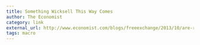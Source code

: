 ```yaml
---
title: Something Wicksell This Way Comes
author: The Economist
category: link
external_url: http://www.economist.com/blogs/freeexchange/2013/10/are-real-rates-too-high-or-too-low
tags: macro
---
```

